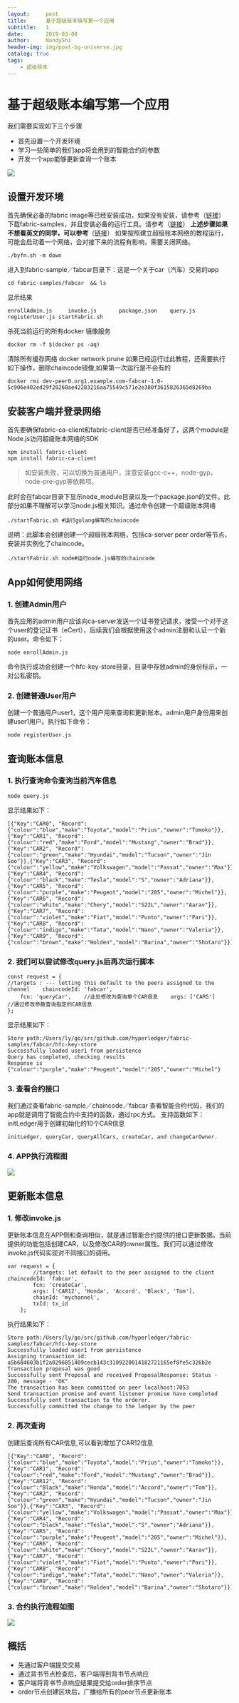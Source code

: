 ```yaml
---
layout:     post
title:      基于超级账本编写第一个应用
subtitle:   1
date:       2019-03-08
author:     NandyShi
header-img: img/post-bg-universe.jpg
catalog: true
tags:
    - 超级账本
---
```


# 基于超级账本编写第一个应用

我们需要实现如下三个步骤

* 首先设置一个开发环境
* 学习一些简单的我们app将会用到的智能合约的参数
* 开发一个app能够更新查询一个账本

![](https://i.loli.net/2019/03/07/5c80e1ef6a473.jpg)
## 设置开发环境

首先确保必备的fabric image等已经安装成功，如果没有安装，请参考（[链接](https://hyperledger-fabric.readthedocs.io/en/release-1.0/prereqs.html)）
下载fabric-samples，并且安装必备的运行工具。请参考（[链接](https://hyperledger-fabric.readthedocs.io/en/release-1.0/samples.html)）
**上述步骤如果不想看英文的同学，可以参考**（[链接](https://segmentfault.com/a/1190000014221967)）
如果按照建立超级账本网络的教程运行，可能会启动着一个网络，会对接下来的流程有影响，需要关闭网络。
```
./byfn.sh -m down
```
进入到fabric-sample／fabcar目录下：这是一个关于car（汽车）交易的app
```
cd fabric-samples/fabcar  && ls
```
显示结果
```
enrollAdmin.js     invoke.js       package.json    query.js        registerUser.js startFabric.sh
```
杀死当前运行的所有docker 镜像服务
```
docker rm -f $(docker ps -aq)
```
清除所有缓存网络
docker network prune
如果已经运行过此教程，还需要执行如下操作，删除chaincode镜像,如果第一次运行是不会有的
```
docker rmi dev-peer0.org1.example.com-fabcar-1.0-5c906e402ed29f20260ae42283216aa75549c571e2e380f3615826365d8269ba
```
## 安装客户端并登录网络

首先要确保fabric-ca-client和fabric-client是否已经准备好了，这两个module是Node.js访问超级账本网络的SDK
```
npm install fabric-client
npm install fabric-ca-client
```
>如安装失败，可以切换为普通用户，注意安装gcc-c++，node-gyp，node-pre-gyp等依赖项。

此时会在fabcar目录下显示node_module目录以及一个package.json的文件。此部分如果不理解可以学习node.js相关知识。通过命令创建一个超级账本网络
```
./startFabric.sh #运行golang编写的chaincode
```
说明：此脚本会创建创建一个超级账本网络，包括ca-server peer order等节点，安装并实例化了chaincode。
 ```
./startFabric.sh node#运行node.js编写的chaincode
```
## App如何使用网络

### 1. 创建Admin用户
首先应用的admin用户应该向ca-server发送一个证书登记请求，接受一个对于这个user的登记证书（eCert），后续我们会根据使用这个admin注册和认证一个新的user。命令如下：
```
node enrollAdmin.js
```
命令执行成功会创建一个hfc-key-store目录，目录中存放admin的身份标示，一对公私密钥。
### 2. 创建普通User用户
创建一个普通用户user1，这个用户用来查询和更新账本。admin用户身份用来创建user1用户。执行如下命令：
```
node registerUser.js
```

## 查询账本信息

### 1. 执行查询命令查询当前汽车信息

```
node query.js
```
显示结果如下：
```
[{"Key":"CAR0", "Record": {"colour":"blue","make":"Toyota","model":"Prius","owner":"Tomoko"}},{"Key":"CAR1", "Record":{"colour":"red","make":"Ford","model":"Mustang","owner":"Brad"}},{"Key":"CAR2", "Record":{"colour":"green","make":"Hyundai","model":"Tucson","owner":"Jin Soo"}},{"Key":"CAR3", "Record":{"colour":"yellow","make":"Volkswagen","model":"Passat","owner":"Max"}},{"Key":"CAR4", "Record":{"colour":"black","make":"Tesla","model":"S","owner":"Adriana"}},{"Key":"CAR5", "Record":{"colour":"purple","make":"Peugeot","model":"205","owner":"Michel"}},{"Key":"CAR6", "Record":{"colour":"white","make":"Chery","model":"S22L","owner":"Aarav"}},{"Key":"CAR7", "Record":{"colour":"violet","make":"Fiat","model":"Punto","owner":"Pari"}},{"Key":"CAR8", "Record":{"colour":"indigo","make":"Tata","model":"Nano","owner":"Valeria"}},{"Key":"CAR9", "Record":{"colour":"brown","make":"Holden","model":"Barina","owner":"Shotaro"}}]
```

### 2. 我们可以尝试修改query.js后再次运行脚本
```
const request = {
//targets : --- letting this default to the peers assigned to the channel    chaincodeId: 'fabcar',
    fcn: 'queryCar',    //此处修改为查询单个CAR信息    args: ['CAR5']        //通过修改参数查询指定的CAR信息
};
```
显示结果如下：
```
Store path:/Users/ly/go/src/github.com/hyperledger/fabric-samples/fabcar/hfc-key-store
Successfully loaded user1 from persistence
Query has completed, checking results
Response is  {"colour":"purple","make":"Peugeot","model":"205","owner":"Michel"}
```
### 3. 查看合约接口
我们通过查看fabric-sample／chaincode／fabcar 查看智能合约代码，我们的app就是调用了智能合约中支持的函数，通过rpc方式。
支持函数如下：
initLedger用于创建初始化的10个CAR信息
```
initLedger, queryCar, queryAllCars, createCar, and changeCarOwner.
```

### 4. APP执行流程图
![](https://i.loli.net/2019/03/07/5c80e4e5d76c9.jpg)

## 更新账本信息
### 1. 修改invoke.js

更新账本信息在APP侧和查询相似，就是通过智能合约提供的接口更新数据。当前提供的功能包括创建CAR，以及修改CAR的owner属性。我们可以通过修改invoke.js代码实现对不同接口的调用。
```
var request = {
        //targets: let default to the peer assigned to the client        chaincodeId: 'fabcar',
        fcn: 'createCar',
        args: ['CAR12', 'Honda', 'Accord', 'Black', 'Tom'],
        chainId: 'mychannel',
        txId: tx_id
    };
```
执行结果如下：
```
Store path:/Users/ly/go/src/github.com/hyperledger/fabric-samples/fabcar/hfc-key-store
Successfully loaded user1 from persistence
Assigning transaction_id:  a5b684603b1f2a0296851409cecb143c3109220014182721165ef8fe5c326b2e
Transaction proposal was good
Successfully sent Proposal and received ProposalResponse: Status - 200, message - "OK"
The transaction has been committed on peer localhost:7053
Send transaction promise and event listener promise have completed
Successfully sent transaction to the orderer.
Successfully committed the change to the ledger by the peer
```

### 2. 再次查询
创建后查询所有CAR信息,可以看到增加了CAR12信息
```
[{"Key":"CAR0", "Record":{"colour":"blue","make":"Toyota","model":"Prius","owner":"Tomoko"}},{"Key":"CAR1", "Record":{"colour":"red","make":"Ford","model":"Mustang","owner":"Brad"}},{"Key":"CAR12", "Record":{"colour":"Black","make":"Honda","model":"Accord","owner":"Tom"}},{"Key":"CAR2", "Record":{"colour":"green","make":"Hyundai","model":"Tucson","owner":"Jin Soo"}},{"Key":"CAR3", "Record":{"colour":"yellow","make":"Volkswagen","model":"Passat","owner":"Max"}},{"Key":"CAR4", "Record":{"colour":"black","make":"Tesla","model":"S","owner":"Adriana"}},{"Key":"CAR5", "Record":{"colour":"purple","make":"Peugeot","model":"205","owner":"Michel"}},{"Key":"CAR6", "Record":{"colour":"white","make":"Chery","model":"S22L","owner":"Aarav"}},{"Key":"CAR7", "Record":{"colour":"violet","make":"Fiat","model":"Punto","owner":"Pari"}},{"Key":"CAR8", "Record":{"colour":"indigo","make":"Tata","model":"Nano","owner":"Valeria"}},{"Key":"CAR9", "Record":{"colour":"brown","make":"Holden","model":"Barina","owner":"Shotaro"}}]
```
### 3. 合约执行流程如图
![](https://i.loli.net/2019/03/07/5c80e5a36a7a1.jpg)
## 概括

- 先通过客户端提交交易
- 通过背书节点检查后，客户端得到背书节点响应
- 客户端将背书节点响应结果提交给order排序节点
- order节点创建区块后，广播给所有的peer节点更新账本
